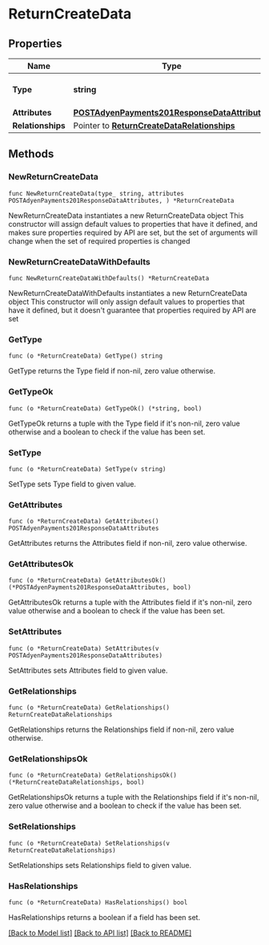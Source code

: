 # ReturnCreateData

## Properties

Name | Type | Description | Notes
------------ | ------------- | ------------- | -------------
**Type** | **string** | The resource&#39;s type | [default to "returns"]
**Attributes** | [**POSTAdyenPayments201ResponseDataAttributes**](POSTAdyenPayments201ResponseDataAttributes.md) |  | 
**Relationships** | Pointer to [**ReturnCreateDataRelationships**](ReturnCreateDataRelationships.md) |  | [optional] 

## Methods

### NewReturnCreateData

`func NewReturnCreateData(type_ string, attributes POSTAdyenPayments201ResponseDataAttributes, ) *ReturnCreateData`

NewReturnCreateData instantiates a new ReturnCreateData object
This constructor will assign default values to properties that have it defined,
and makes sure properties required by API are set, but the set of arguments
will change when the set of required properties is changed

### NewReturnCreateDataWithDefaults

`func NewReturnCreateDataWithDefaults() *ReturnCreateData`

NewReturnCreateDataWithDefaults instantiates a new ReturnCreateData object
This constructor will only assign default values to properties that have it defined,
but it doesn't guarantee that properties required by API are set

### GetType

`func (o *ReturnCreateData) GetType() string`

GetType returns the Type field if non-nil, zero value otherwise.

### GetTypeOk

`func (o *ReturnCreateData) GetTypeOk() (*string, bool)`

GetTypeOk returns a tuple with the Type field if it's non-nil, zero value otherwise
and a boolean to check if the value has been set.

### SetType

`func (o *ReturnCreateData) SetType(v string)`

SetType sets Type field to given value.


### GetAttributes

`func (o *ReturnCreateData) GetAttributes() POSTAdyenPayments201ResponseDataAttributes`

GetAttributes returns the Attributes field if non-nil, zero value otherwise.

### GetAttributesOk

`func (o *ReturnCreateData) GetAttributesOk() (*POSTAdyenPayments201ResponseDataAttributes, bool)`

GetAttributesOk returns a tuple with the Attributes field if it's non-nil, zero value otherwise
and a boolean to check if the value has been set.

### SetAttributes

`func (o *ReturnCreateData) SetAttributes(v POSTAdyenPayments201ResponseDataAttributes)`

SetAttributes sets Attributes field to given value.


### GetRelationships

`func (o *ReturnCreateData) GetRelationships() ReturnCreateDataRelationships`

GetRelationships returns the Relationships field if non-nil, zero value otherwise.

### GetRelationshipsOk

`func (o *ReturnCreateData) GetRelationshipsOk() (*ReturnCreateDataRelationships, bool)`

GetRelationshipsOk returns a tuple with the Relationships field if it's non-nil, zero value otherwise
and a boolean to check if the value has been set.

### SetRelationships

`func (o *ReturnCreateData) SetRelationships(v ReturnCreateDataRelationships)`

SetRelationships sets Relationships field to given value.

### HasRelationships

`func (o *ReturnCreateData) HasRelationships() bool`

HasRelationships returns a boolean if a field has been set.


[[Back to Model list]](../README.md#documentation-for-models) [[Back to API list]](../README.md#documentation-for-api-endpoints) [[Back to README]](../README.md)


